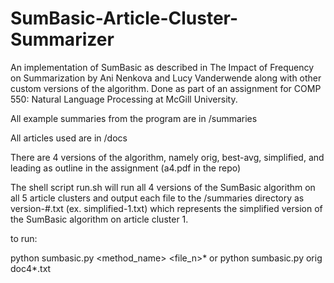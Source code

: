 # SumBasic-Article-Cluster-Summarizer

An implementation of SumBasic as described in The Impact of Frequency on Summarization by Ani Nenkova and Lucy Vanderwende along with other custom versions of the algorithm. Done as part of an assignment for COMP 550: Natural Language Processing at McGill University. 

All example summaries from the program are in /summaries

All articles used are in /docs

There are 4 versions of the algorithm, namely orig, best-avg, simplified, and leading as outline in the assignment (a4.pdf in the repo)

The shell script run.sh will run all 4 versions of the SumBasic algorithm
on all 5 article clusters and output each file to the /summaries directory
as version-#.txt (ex. simplified-1.txt) which represents the simplified version
of the SumBasic algorithm on article cluster 1.

to run:

python sumbasic.py <method_name> <file_n>*
or
python sumbasic.py orig doc4*.txt
